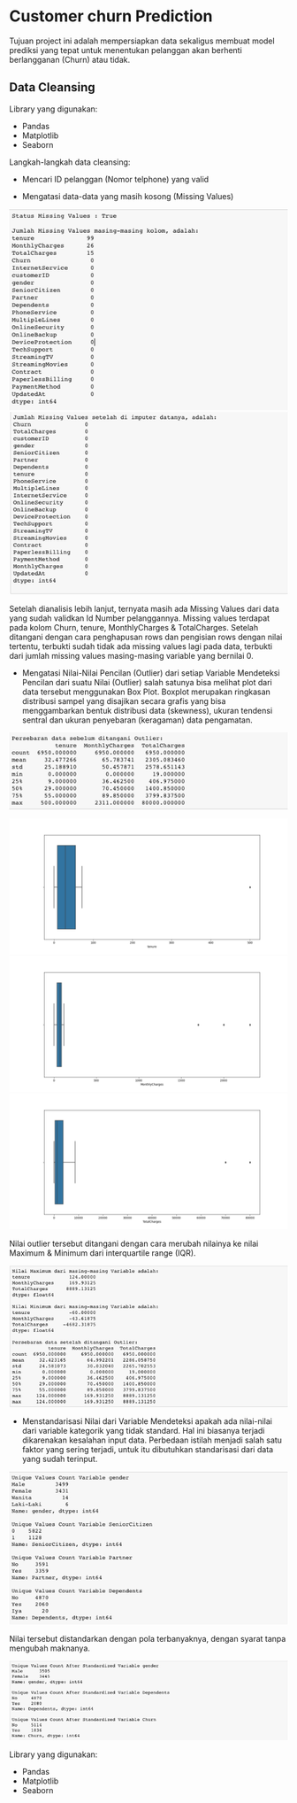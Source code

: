# Customer churn Prediction
Tujuan project ini adalah mempersiapkan data sekaligus membuat model prediksi yang tepat untuk menentukan pelanggan akan berhenti berlangganan (Churn) atau tidak.

## Data Cleansing
Library yang digunakan:
- Pandas
- Matplotlib
- Seaborn

Langkah-langkah data cleansing:
- Mencari ID pelanggan (Nomor telphone) yang valid

- Mengatasi data-data yang masih kosong (Missing Values)

![](https://github.com/irfanarga/Customer_churn_Prediction/blob/master/images/Data_Cleansing/Missing%20value.png)
![](https://github.com/irfanarga/Customer_churn_Prediction/blob/master/images/Data_Cleansing/Missing%20value%20handled.png)

Setelah dianalisis lebih lanjut, ternyata masih ada Missing Values dari data yang sudah validkan Id Number pelanggannya. Missing values terdapat pada kolom Churn, tenure, MonthlyCharges & TotalCharges. Setelah ditangani dengan cara penghapusan rows dan pengisian rows dengan nilai tertentu, terbukti sudah tidak ada missing values lagi pada data, terbukti dari jumlah missing values masing-masing variable yang bernilai 0.

- Mengatasi Nilai-Nilai Pencilan (Outlier) dari setiap Variable
Mendeteksi Pencilan dari suatu Nilai (Outlier) salah satunya bisa melihat plot dari data tersebut menggunakan Box Plot. Boxplot merupakan ringkasan distribusi sampel yang disajikan secara grafis yang bisa menggambarkan bentuk distribusi data (skewness), ukuran tendensi sentral dan ukuran penyebaran (keragaman) data pengamatan. 

![](https://github.com/irfanarga/Customer_churn_Prediction/blob/master/images/Data_Cleansing/Data%20ada%20outlier.png)

![](https://github.com/irfanarga/Customer_churn_Prediction/blob/master/images/Data_Cleansing/Boxplot%20tenure.png)
![](https://github.com/irfanarga/Customer_churn_Prediction/blob/master/images/Data_Cleansing/Boxplot%20monthly%20charge.png)
![](https://github.com/irfanarga/Customer_churn_Prediction/blob/master/images/Data_Cleansing/Boxplot%20total%20charge.png)

Nilai outlier tersebut ditangani dengan cara merubah nilainya ke nilai Maximum & Minimum dari interquartile range (IQR).

![](https://github.com/irfanarga/Customer_churn_Prediction/blob/master/images/Data_Cleansing/outlier%20handled.png)

- Menstandarisasi Nilai dari Variable
Mendeteksi apakah ada nilai-nilai dari variable kategorik yang tidak standard. Hal ini biasanya terjadi dikarenakan kesalahan input data. Perbedaan istilah menjadi salah satu faktor yang sering terjadi, untuk itu dibutuhkan standarisasi dari data yang sudah terinput.

![](https://github.com/irfanarga/Customer_churn_Prediction/blob/master/images/Data_Cleansing/Nilai%20tidak%20standar.png)

Nilai tersebut distandarkan dengan pola terbanyaknya, dengan syarat tanpa mengubah maknanya.

![](https://github.com/irfanarga/Customer_churn_Prediction/blob/master/images/Data_Cleansing/nilai%20standar.png)

Library yang digunakan:
- Pandas
- Matplotlib
- Seaborn

